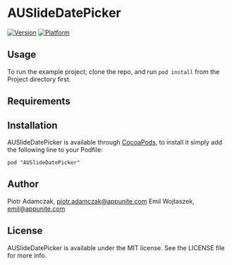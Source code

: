 # AUSlideDatePicker

[![Version](http://cocoapod-badges.herokuapp.com/v/AUSlideDatePicker/badge.png)](http://cocoadocs.org/docsets/AUSlideDatePicker)
[![Platform](http://cocoapod-badges.herokuapp.com/p/AUSlideDatePicker/badge.png)](http://cocoadocs.org/docsets/AUSlideDatePicker)

## Usage

To run the example project; clone the repo, and run `pod install` from the Project directory first.

## Requirements

## Installation

AUSlideDatePicker is available through [CocoaPods](http://cocoapods.org), to install
it simply add the following line to your Podfile:

    pod "AUSlideDatePicker"

## Author

Piotr Adamczak, piotr.adamczak@appunite.com
Emil Wojtaszek, emil@appunite.com

## License

AUSlideDatePicker is available under the MIT license. See the LICENSE file for more info.

